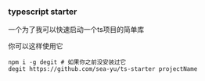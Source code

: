 ### typescript starter
一个为了我可以快速启动一个ts项目的简单库

你可以这样使用它
```shell
npm i -g degit # 如果你之前没安装过它
degit https://github.com/sea-yu/ts-starter projectName
```
